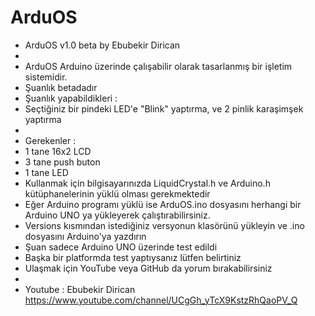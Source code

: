 # ArduOS
 * ArduOS v1.0 beta by Ebubekir Dirican
 * 
 * ArduOS Arduino üzerinde çalışabilir olarak tasarlanmış bir işletim sistemidir.
 * Şuanlık betadadır 
 * Şuanlık yapabildikleri : 
 * Seçtiğiniz bir pindeki LED'e "Blink" yaptırma, ve 2 pinlik karaşimşek yaptırma
 * 
 * Gerekenler : 
 * 1 tane 16x2 LCD 
 * 3 tane push buton 
 * 1 tane LED
 * Kullanmak için bilgisayarınızda LiquidCrystal.h ve Arduino.h kütüphanelerinin yüklü olması gerekmektedir
 * Eğer Arduino programı yüklü ise ArduOS.ino dosyasını herhangi bir Arduino UNO ya yükleyerek çalıştırabilirsiniz. 
 * Versions kısmından istediğiniz versyonun klasörünü yükleyin ve .ino dosyasını Arduino'ya yazdırın
 * Şuan sadece Arduino UNO üzerinde test edildi
 * Başka bir platformda test yaptıysanız lütfen belirtiniz
 * Ulaşmak için YouTube veya GitHub da yorum bırakabilirsiniz
 *
 * Youtube : Ebubekir Dirican
 https://www.youtube.com/channel/UCgGh_yTcX9KstzRhQaoPV_Q
